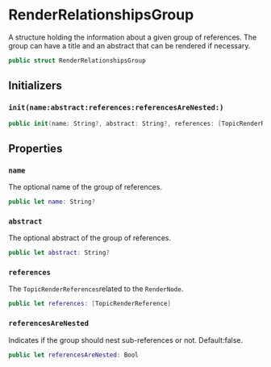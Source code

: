 # RenderRelationshipsGroup

A structure holding the information about a given group of references.
The group can have a title and an abstract that can be rendered if necessary.

``` swift
public struct RenderRelationshipsGroup 
```

## Initializers

### `init(name:abstract:references:referencesAreNested:)`

``` swift
public init(name: String?, abstract: String?, references: [TopicRenderReference], referencesAreNested: BooleanLiteralType = false) 
```

## Properties

### `name`

The optional name of the group of references.

``` swift
public let name: String?
```

### `abstract`

The optional abstract of the group of references.

``` swift
public let abstract: String?
```

### `references`

The `TopicRenderReferences`related to the `RenderNode`.

``` swift
public let references: [TopicRenderReference]
```

### `referencesAreNested`

Indicates if the group should nest sub-references or not. Default:​ false.

``` swift
public let referencesAreNested: Bool
```
